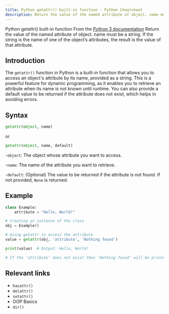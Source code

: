 ```yaml
---
title: Python getattr() built-in function - Python Cheatsheet
description: Return the value of the named attribute of object. name must be a string. If the string is the name of one of the object’s attributes, the result is the value of that attribute.
---
```


<base-title :title="frontmatter.title" :description="frontmatter.description">
Python getattr() built-in function
</base-title>

<base-disclaimer>
  <base-disclaimer-title>
    From the <a target="_blank" href="https://docs.python.org/3/library/functions.html#getattr">Python 3 documentation</a>
  </base-disclaimer-title>
  <base-disclaimer-content>
   Return the value of the named attribute of object. name must be a string. If the string is the name of one of the object’s attributes, the result is the value of that attribute.
  </base-disclaimer-content>
</base-disclaimer>

## Introduction

The `getattr()` function in Python is a built-in function that allows you to access an object's attribute by its name, provided as a string. This is a powerful feature for dynamic programming, as it enables you to retrieve an attribute when its name is not known until runtime. You can also provide a default value to be returned if the attribute does not exist, which helps in avoiding errors.

## Syntax

```python
getattr(object, name)
```
or
```python
getattr(object, name, default)
```
-`object`: The object whose attribute you want to access.

-`name`: The name of the attribute you want to retrieve.

-`default`: (Optional) The value to be returned if the attribute is not found. If not provided, `None` is returned.

## Example

```python
class Example:
    attribute = "Hello, World!"

# Creating an instance of the class
obj = Example()

# Using getattr to access the attribute
value = getattr(obj, 'attribute', 'Nothing found')

print(value)  # Output: Hello, World!

# If the 'attribute' does not exist then 'Nothing found' will be printed.
```

## Relevant links

- <router-link :to="'/builtin/hasattr'">`hasattr()`</router-link>
- <router-link :to="'/builtin/delattr'">`delattr()`</router-link>
- <router-link :to="'/builtin/setattr'">`setattr()`</router-link>
- <router-link :to="'/cheatsheet/oop-basics'">OOP Basics</router-link>
- <router-link :to="'/builtin/dir'">`dir()`</router-link>


